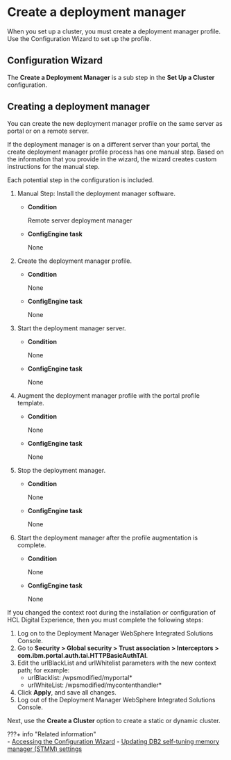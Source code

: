 # Create a deployment manager

When you set up a cluster, you must create a deployment manager profile. Use the Configuration Wizard to set up the profile.

## Configuration Wizard

The **Create a Deployment Manager** is a sub step in the **Set Up a Cluster** configuration.

## Creating a deployment manager

You can create the new deployment manager profile on the same server as portal or on a remote server.

If the deployment manager is on a different server than your portal, the create deployment manager profile process has one manual step. Based on the information that you provide in the wizard, the wizard creates custom instructions for the manual step.

Each potential step in the configuration is included.

1.  Manual Step: Install the deployment manager software.

    -   **Condition**

        Remote server deployment manager

    -   **ConfigEngine task**

        None

2.  Create the deployment manager profile.

    -   **Condition**

        None

    -   **ConfigEngine task**

        None

3.  Start the deployment manager server.

    -   **Condition**

        None

    -   **ConfigEngine task**

        None

4.  Augment the deployment manager profile with the portal profile template.

    -   **Condition**

        None

    -   **ConfigEngine task**

        None

5.  Stop the deployment manager.

    -   **Condition**

        None

    -   **ConfigEngine task**

        None

6.  Start the deployment manager after the profile augmentation is complete.

    -   **Condition**

        None

    -   **ConfigEngine task**

        None

If you changed the context root during the installation or configuration of HCL Digital Experience, then you must complete the following steps:

1.  Log on to the Deployment Manager WebSphere Integrated Solutions Console.
2.  Go to **Security > Global security > Trust association > Interceptors > com.ibm.portal.auth.tai.HTTPBasicAuthTAI**.
3.  Edit the urlBlackList and urlWhitelist parameters with the new context path; for example:
    -   urlBlacklist: /wpsmodified/myportal*
    -   urlWhiteList: /wpsmodified/mycontenthandler*
4.  Click **Apply**, and save all changes.
5.  Log out of the Deployment Manager WebSphere Integrated Solutions Console.

Next, use the **Create a Cluster** option to create a static or dynamic cluster.

???+ info "Related information"  
    -   [Accessing the Configuration Wizard](../../../deployment/manage/portal_admin_tools/cfg_wizard/configuration/cw_run.md)
    -   [Updating DB2 self-tuning memory manager (STMM) settings](../migrate/next_steps/post_mig_activities/db_task/mig_t_post_db2_stmm.md)